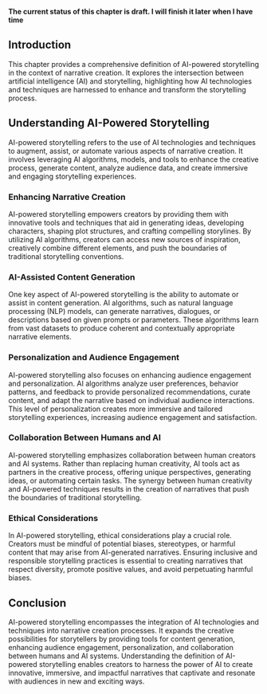 **The current status of this chapter is draft. I will finish it later when I have time**

Introduction
------------

This chapter provides a comprehensive definition of AI-powered storytelling in the context of narrative creation. It explores the intersection between artificial intelligence (AI) and storytelling, highlighting how AI technologies and techniques are harnessed to enhance and transform the storytelling process.

Understanding AI-Powered Storytelling
-------------------------------------

AI-powered storytelling refers to the use of AI technologies and techniques to augment, assist, or automate various aspects of narrative creation. It involves leveraging AI algorithms, models, and tools to enhance the creative process, generate content, analyze audience data, and create immersive and engaging storytelling experiences.

### Enhancing Narrative Creation

AI-powered storytelling empowers creators by providing them with innovative tools and techniques that aid in generating ideas, developing characters, shaping plot structures, and crafting compelling storylines. By utilizing AI algorithms, creators can access new sources of inspiration, creatively combine different elements, and push the boundaries of traditional storytelling conventions.

### AI-Assisted Content Generation

One key aspect of AI-powered storytelling is the ability to automate or assist in content generation. AI algorithms, such as natural language processing (NLP) models, can generate narratives, dialogues, or descriptions based on given prompts or parameters. These algorithms learn from vast datasets to produce coherent and contextually appropriate narrative elements.

### Personalization and Audience Engagement

AI-powered storytelling also focuses on enhancing audience engagement and personalization. AI algorithms analyze user preferences, behavior patterns, and feedback to provide personalized recommendations, curate content, and adapt the narrative based on individual audience interactions. This level of personalization creates more immersive and tailored storytelling experiences, increasing audience engagement and satisfaction.

### Collaboration Between Humans and AI

AI-powered storytelling emphasizes collaboration between human creators and AI systems. Rather than replacing human creativity, AI tools act as partners in the creative process, offering unique perspectives, generating ideas, or automating certain tasks. The synergy between human creativity and AI-powered techniques results in the creation of narratives that push the boundaries of traditional storytelling.

### Ethical Considerations

In AI-powered storytelling, ethical considerations play a crucial role. Creators must be mindful of potential biases, stereotypes, or harmful content that may arise from AI-generated narratives. Ensuring inclusive and responsible storytelling practices is essential to creating narratives that respect diversity, promote positive values, and avoid perpetuating harmful biases.

Conclusion
----------

AI-powered storytelling encompasses the integration of AI technologies and techniques into narrative creation processes. It expands the creative possibilities for storytellers by providing tools for content generation, enhancing audience engagement, personalization, and collaboration between humans and AI systems. Understanding the definition of AI-powered storytelling enables creators to harness the power of AI to create innovative, immersive, and impactful narratives that captivate and resonate with audiences in new and exciting ways.
